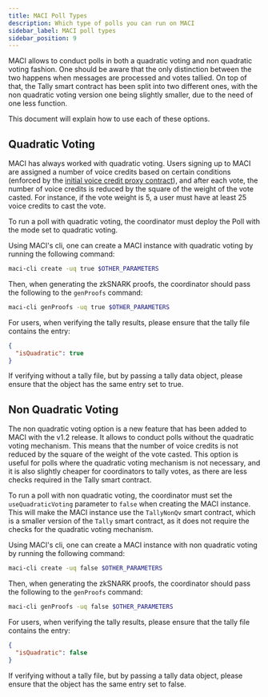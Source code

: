 ```yaml
---
title: MACI Poll Types
description: Which type of polls you can run on MACI
sidebar_label: MACI poll types
sidebar_position: 9
---
```


MACI allows to conduct polls in both a quadratic voting and non quadratic voting fashion. One should be aware that the only distinction between the two happens when messages are processed and votes tallied. On top of that, the Tally smart contract has been split into two different ones, with the non quadratic voting version one being slightly smaller, due to the need of one less function.

This document will explain how to use each of these options.

## Quadratic Voting

MACI has always worked with quadratic voting. Users signing up to MACI are assigned a number of voice credits based on certain conditions (enforced by the [initial voice credit proxy contract](https://github.com/privacy-scaling-explorations/maci/blob/dev/contracts/contracts/initialVoiceCreditProxy/InitialVoiceCreditProxy.sol)), and after each vote, the number of voice credits is reduced by the square of the weight of the vote casted. For instance, if the vote weight is 5, a user must have at least 25 voice credits to cast the vote.

To run a poll with quadratic voting, the coordinator must deploy the Poll with the mode set to quadratic voting.

Using MACI's cli, one can create a MACI instance with quadratic voting by running the following command:

```bash
maci-cli create -uq true $OTHER_PARAMETERS
```

Then, when generating the zkSNARK proofs, the coordinator should pass the following to the `genProofs` command:

```bash
maci-cli genProofs -uq true $OTHER_PARAMETERS
```

For users, when verifying the tally results, please ensure that the tally file contains the entry:

```json
{
  "isQuadratic": true
}
```

If verifying without a tally file, but by passing a tally data object, please ensure that the object has the same entry set to true.

## Non Quadratic Voting

The non quadratic voting option is a new feature that has been added to MACI with the v1.2 release. It allows to conduct polls without the quadratic voting mechanism. This means that the number of voice credits is not reduced by the square of the weight of the vote casted. This option is useful for polls where the quadratic voting mechanism is not necessary, and it is also slightly cheaper for coordinators to tally votes, as there are less checks required in the Tally smart contract.

To run a poll with non quadratic voting, the coordinator must set the `useQuadraticVoting` parameter to `false` when creating the MACI instance. This will make the MACI instance use the `TallyNonQv` smart contract, which is a smaller version of the `Tally` smart contract, as it does not require the checks for the quadratic voting mechanism.

Using MACI's cli, one can create a MACI instance with non quadratic voting by running the following command:

```bash
maci-cli create -uq false $OTHER_PARAMETERS
```

Then, when generating the zkSNARK proofs, the coordinator should pass the following to the `genProofs` command:

```bash
maci-cli genProofs -uq false $OTHER_PARAMETERS
```

For users, when verifying the tally results, please ensure that the tally file contains the entry:

```json
{
  "isQuadratic": false
}
```

If verifying without a tally file, but by passing a tally data object, please ensure that the object has the same entry set to false.
